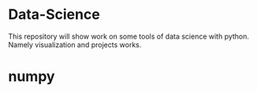 # Data-Science
This repository will show work on some tools of data science with python. Namely visualization and projects works.
# numpy

